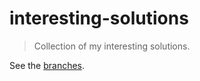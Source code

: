 # interesting-solutions

> Collection of my interesting solutions.

See the [branches](https://github.com/WindomZ/interesting-solutions/branches).
